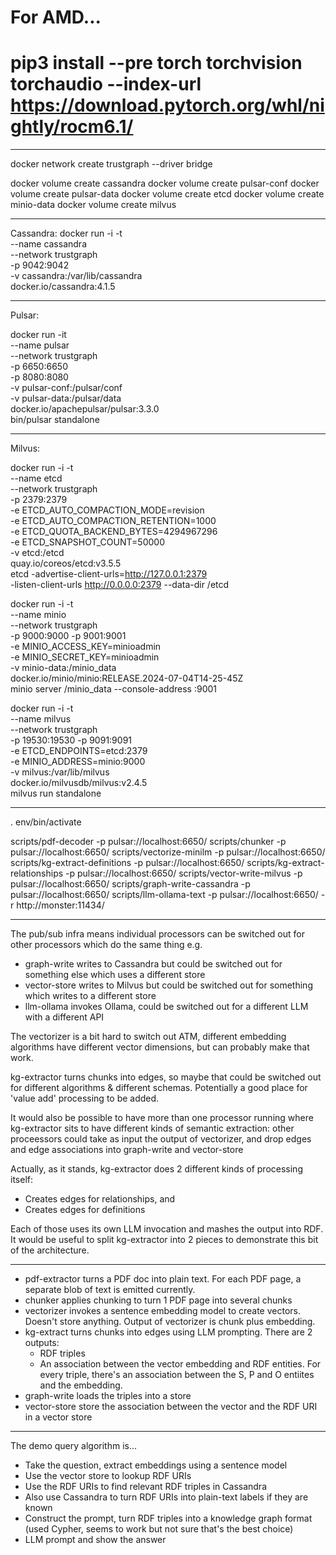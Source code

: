 
# For AMD...
# pip3 install --pre torch torchvision torchaudio --index-url https://download.pytorch.org/whl/nightly/rocm6.1/

----------------------------------------------------------------------------

docker network create trustgraph --driver bridge

docker volume create cassandra
docker volume create pulsar-conf
docker volume create pulsar-data
docker volume create etcd
docker volume create minio-data
docker volume create milvus

----------------------------------------------------------------------------

Cassandra:
docker run -i -t \
    --name cassandra \
    --network trustgraph \
    -p 9042:9042 \
    -v cassandra:/var/lib/cassandra \
    docker.io/cassandra:4.1.5

----------------------------------------------------------------------------

Pulsar:

docker run -it \
    --name pulsar \
    --network trustgraph \
    -p 6650:6650 \
    -p 8080:8080 \
    -v pulsar-conf:/pulsar/conf \
    -v pulsar-data:/pulsar/data \
    docker.io/apachepulsar/pulsar:3.3.0 \
        bin/pulsar standalone

----------------------------------------------------------------------------

Milvus:

docker run -i -t \
    --name etcd \
    --network trustgraph \
    -p 2379:2379 \
    -e ETCD_AUTO_COMPACTION_MODE=revision \
    -e ETCD_AUTO_COMPACTION_RETENTION=1000 \
    -e ETCD_QUOTA_BACKEND_BYTES=4294967296 \
    -e ETCD_SNAPSHOT_COUNT=50000 \
    -v etcd:/etcd \
    quay.io/coreos/etcd:v3.5.5 \
        etcd -advertise-client-urls=http://127.0.0.1:2379 \
        -listen-client-urls http://0.0.0.0:2379 --data-dir /etcd

docker run -i -t \
    --name minio \
    --network trustgraph \
    -p 9000:9000 -p 9001:9001 \
    -e MINIO_ACCESS_KEY=minioadmin \
    -e MINIO_SECRET_KEY=minioadmin \
    -v minio-data:/minio_data \
    docker.io/minio/minio:RELEASE.2024-07-04T14-25-45Z \
        minio server /minio_data --console-address :9001

docker run -i -t \
    --name milvus \
    --network trustgraph \
    -p 19530:19530 -p 9091:9091 \
    -e ETCD_ENDPOINTS=etcd:2379 \
    -e MINIO_ADDRESS=minio:9000 \
    -v milvus:/var/lib/milvus \
    docker.io/milvusdb/milvus:v2.4.5 \
        milvus run standalone

----------------------------------------------------------------------------

. env/bin/activate

scripts/pdf-decoder -p pulsar://localhost:6650/
scripts/chunker -p pulsar://localhost:6650/
scripts/vectorize-minilm -p pulsar://localhost:6650/
scripts/kg-extract-definitions -p pulsar://localhost:6650/
scripts/kg-extract-relationships -p pulsar://localhost:6650/
scripts/vector-write-milvus -p pulsar://localhost:6650/
scripts/graph-write-cassandra -p pulsar://localhost:6650/
scripts/llm-ollama-text  -p pulsar://localhost:6650/ -r http://monster:11434/

----------------------------------------------------------------------------

The pub/sub infra means individual processors can be switched out for other
processors which do the same thing e.g.

- graph-write writes to Cassandra but could be switched out for something else
  which uses a different store
- vector-store writes to Milvus but could be switched out for something which
  writes to a different store
- llm-ollama invokes Ollama, could be switched out for a different LLM with a
  different API

The vectorizer is a bit hard to switch out ATM, different embedding algorithms
have different vector dimensions, but can probably make that work.

kg-extractor turns chunks into edges, so maybe that could be switched out for
different algorithms & different schemas. Potentially a good place for 'value
add' processing to be added.

It would also be possible to have more than one processor running where
kg-extractor sits to have different kinds of semantic extraction: other
proceessors could take as input the output of vectorizer, and drop edges and
edge associations into graph-write and vector-store

Actually, as it stands, kg-extractor does 2 different kinds of processing
itself:

- Creates edges for relationships, and
- Creates edges for definitions

Each of those uses its own LLM invocation and mashes the output into RDF. It
would be useful to split kg-extractor into 2 pieces to demonstrate this bit of
the architecture.

----------------------------------------------------------------------------

- pdf-extractor turns a PDF doc into plain text.  For each PDF page, a
  separate blob of text is emitted currently.
- chunker applies chunking to turn 1 PDF page into several chunks
- vectorizer invokes a sentence embedding model to create vectors.  Doesn't
  store anything.  Output of vectorizer is chunk plus embedding.
- kg-extract turns chunks into edges using LLM prompting. There are 2 outputs:
  - RDF triples
  - An association between the vector embedding and RDF entities. For every
    triple, there's an association between the S, P and O entiites and the
    embedding.
- graph-write loads the triples into a store
- vector-store store the association between the vector and the RDF URI in a
  vector store

----------------------------------------------------------------------------

The demo query algorithm is...

- Take the question, extract embeddings using a sentence model
- Use the vector store to lookup RDF URIs
- Use the RDF URIs to find relevant RDF triples in Cassandra
- Also use Cassandra to turn RDF URIs into plain-text labels if they are known
- Construct the prompt, turn RDF triples into a knowledge graph format (used
  Cypher, seems to work but not sure that's the best choice)
- LLM prompt and show the answer

